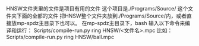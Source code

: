 HNSW文件夹里的文件是项目有用的文件
这个项目是./Programs/Source/ 这个文件夹下面的全部的文件
把HNSW整个文件夹放到./Programs/Source/内，或者直接放mp-spdz主目录下也可以。
在mp-spdz主目录下，bash 输入以下命令来编译和运行：
Scripts/compile-run.py ring HNSW/<文件名>.mpc
比如：
Scripts/compile-run.py ring HNSW/ball.mpc